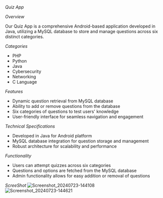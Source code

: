 *Quiz App*

*Overview*

Our Quiz App is a comprehensive Android-based application developed in Java, utilizing a MySQL database to store and manage questions across six distinct categories.

*Categories*

- PHP
- Python
- Java
- Cybersecurity
- Networking
- C Language

*Features*

- Dynamic question retrieval from MySQL database
- Ability to add or remove questions from the database
- Six categories of questions to test users' knowledge
- User-friendly interface for seamless navigation and engagement

*Technical Specifications*

- Developed in Java for Android platform
- MySQL database integration for question storage and management
- Robust architecture for scalability and performance

*Functionality*

- Users can attempt quizzes across six categories
- Questions and options are fetched from the MySQL database
- Admin functionality allows for easy addition or removal of questions

*ScreeShot*
![Screenshot_20240723-144108](https://github.com/user-attachments/assets/1aee4396-a5a2-4df1-b423-22f91156ef72)
![Screenshot_20240723-144621](https://github.com/user-attachments/assets/0ed3fa9a-ac99-4ee5-8b75-226ce04b3f6d)
